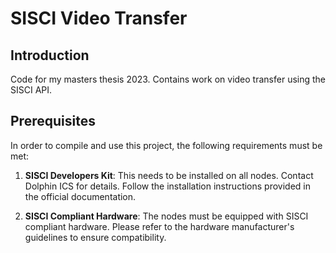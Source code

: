 # SISCI Video Transfer

## Introduction

Code for my masters thesis 2023. Contains work on video transfer using the SISCI API.

## Prerequisites

In order to compile and use this project, the following requirements must be met:

1. **SISCI Developers Kit**: This needs to be installed on all nodes. Contact Dolphin ICS for details. Follow the installation instructions provided in the official documentation.

2. **SISCI Compliant Hardware**: The nodes must be equipped with SISCI compliant hardware. Please refer to the hardware manufacturer's guidelines to ensure compatibility.

